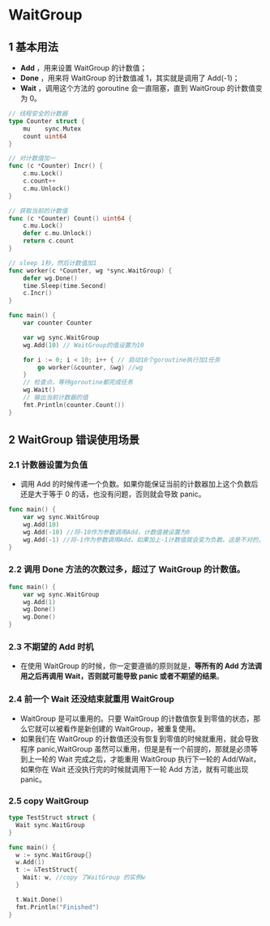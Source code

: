 # WaitGroup

## 1 基本用法

* __Add__ ，用来设置 WaitGroup 的计数值；
* __Done__ ，用来将 WaitGroup 的计数值减 1，其实就是调用了 Add(-1)；
* __Wait__ ，调用这个方法的 goroutine 会一直阻塞，直到 WaitGroup 的计数值变为 0。

```go
// 线程安全的计数器
type Counter struct {
	mu    sync.Mutex
	count uint64
}

// 对计数值加一
func (c *Counter) Incr() {
	c.mu.Lock()
	c.count++
	c.mu.Unlock()
}

// 获取当前的计数值
func (c *Counter) Count() uint64 {
	c.mu.Lock()
	defer c.mu.Unlock()
	return c.count
}

// sleep 1秒，然后计数值加1
func worker(c *Counter, wg *sync.WaitGroup) {
	defer wg.Done()
	time.Sleep(time.Second)
	c.Incr()
}

func main() {
	var counter Counter

	var wg sync.WaitGroup
	wg.Add(10) // WaitGroup的值设置为10

	for i := 0; i < 10; i++ { // 启动10个goroutine执行加1任务
		go worker(&counter, &wg) //wg 
	}
	// 检查点，等待goroutine都完成任务
	wg.Wait()
	// 输出当前计数器的值
	fmt.Println(counter.Count())
}
```

## 2 WaitGroup 错误使用场景

### 2.1 计数器设置为负值 

* 调用 Add 的时候传递一个负数。如果你能保证当前的计数器加上这个负数后还是大于等于 0 的话，也没有问题，否则就会导致 panic。

```go
func main() {
	var wg sync.WaitGroup
	wg.Add(10)
	wg.Add(-10) //将-10作为参数调用Add，计数值被设置为0
	wg.Add(-1) //将-1作为参数调用Add，如果加上-1计数值就会变为负数。这是不对的，所以会触发panic
}
```

### 2.2 调用 Done 方法的次数过多，超过了 WaitGroup 的计数值。

```go
func main() {
	var wg sync.WaitGroup
	wg.Add(1)
	wg.Done()
	wg.Done()
}
```

### 2.3 不期望的 Add 时机

* 在使用 WaitGroup 的时候，你一定要遵循的原则就是，__等所有的 Add 方法调用之后再调用 Wait，否则就可能导致 panic 或者不期望的结果__。


### 2.4 前一个 Wait 还没结束就重用 WaitGroup

* WaitGroup 是可以重用的。只要 WaitGroup 的计数值恢复到零值的状态，那么它就可以被看作是新创建的 WaitGroup，被重复使用。
* 如果我们在 WaitGroup 的计数值还没有恢复到零值的时候就重用，就会导致程序 panic,WaitGroup 虽然可以重用，但是是有一个前提的，那就是必须等到上一轮的 Wait 完成之后，才能重用 WaitGroup 执行下一轮的 Add/Wait，如果你在 Wait 还没执行完的时候就调用下一轮 Add 方法，就有可能出现 panic。

### 2.5 copy WaitGroup 

```go
type TestStruct struct {
  Wait sync.WaitGroup
}

func main() {
  w := sync.WaitGroup{}
  w.Add(1)
  t := &TestStruct{
    Wait: w, //copy 了WaitGroup 的实例w
  }

  t.Wait.Done()
  fmt.Println("Finished")
}
```